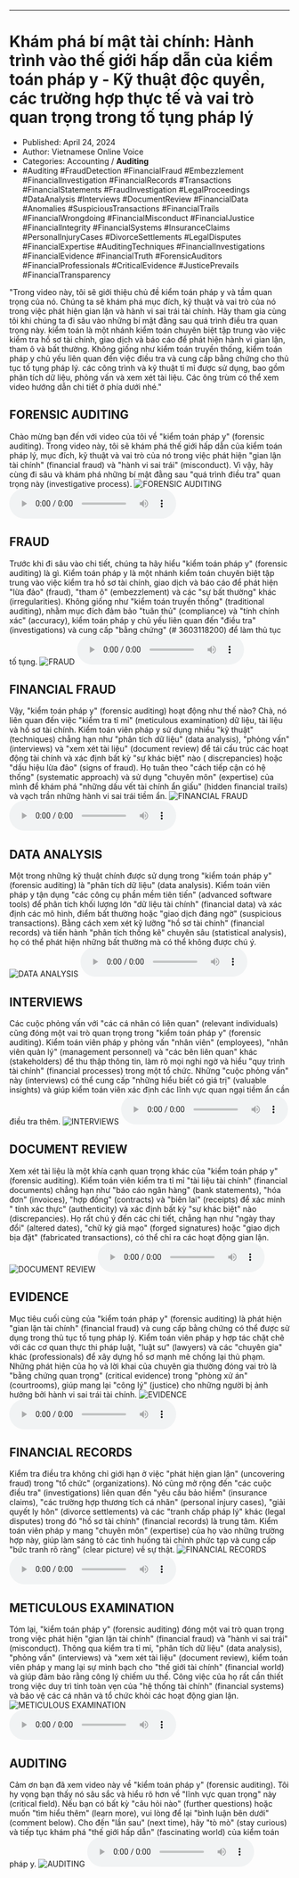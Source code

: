 
---

# Khám phá bí mật tài chính: Hành trình vào thế giới hấp dẫn của kiểm toán pháp y - Kỹ thuật độc quyền, các trường hợp thực tế và vai trò quan trọng trong tố tụng pháp lý

- Published: April 24, 2024
- Author: Vietnamese Online Voice
- Categories: Accounting / **Auditing**
- #Auditing #FraudDetection #FinancialFraud #Embezzlement #FinancialInvestigation #FinancialRecords #Transactions #FinancialStatements #FraudInvestigation #LegalProceedings #DataAnalysis #Interviews #DocumentReview #FinancialData #Anomalies #SuspiciousTransactions #FinancialTrails #FinancialWrongdoing #FinancialMisconduct #FinancialJustice #FinancialIntegrity #FinancialSystems #InsuranceClaims #PersonalInjuryCases #DivorceSettlements #LegalDisputes #FinancialExpertise #AuditingTechniques #FinancialInvestigations #FinancialEvidence #FinancialTruth #ForensicAuditors #FinancialProfessionals #CriticalEvidence #JusticePrevails #FinancialTransparency

"Trong video này, tôi sẽ giới thiệu chủ đề kiểm toán pháp y và tầm quan trọng của nó. Chúng ta sẽ khám phá mục đích, kỹ thuật và vai trò của nó trong việc phát hiện gian lận và hành vi sai trái tài chính. Hãy tham gia cùng tôi khi chúng ta đi sâu vào những bí mật đằng sau quá trình điều tra quan trọng này. kiểm toán là một nhánh kiểm toán chuyên biệt tập trung vào việc kiểm tra hồ sơ tài chính, giao dịch và báo cáo để phát hiện hành vi gian lận, tham ô và bất thường. Không giống như kiểm toán truyền thống, kiểm toán pháp y chủ yếu liên quan đến việc điều tra và cung cấp bằng chứng cho thủ tục tố tụng pháp lý. các công trình và kỹ thuật tỉ mỉ được sử dụng, bao gồm phân tích dữ liệu, phỏng vấn và xem xét tài liệu. Các ông trùm có thể xem video hướng dẫn chi tiết ở phía dưới nhé."


## FORENSIC AUDITING

Chào mừng bạn đến với video của tôi về "kiểm toán pháp y" (forensic auditing). Trong video này, tôi sẽ khám phá thế giới hấp dẫn của kiểm toán pháp lý, mục đích, kỹ thuật và vai trò của nó trong việc phát hiện "gian lận tài chính" (financial fraud) và "hành vi sai trái" (misconduct). Vì vậy, hãy cùng đi sâu và khám phá những bí mật đằng sau "quá trình điều tra" quan trọng này (investigative process).
![FORENSIC AUDITING](https://http-archiver-apis-production-80.schnworks.com/storage/images/transitions/2024-04-24/transition-1311836787-Montserrat-Bold-512DA8.jpg)
<audio controls>
    <source src="https://http-archiver-apis-production-80.schnworks.com/storage/audio/file-1881216159.mp3" type="audio/mpeg">
</audio>



## FRAUD

Trước khi đi sâu vào chi tiết, chúng ta hãy hiểu "kiểm toán pháp y" (forensic auditing) là gì. Kiểm toán pháp y là một nhánh kiểm toán chuyên biệt tập trung vào việc kiểm tra hồ sơ tài chính, giao dịch và báo cáo để phát hiện "lừa đảo" (fraud), "tham ô" (embezzlement) và các "sự bất thường" khác (irregularities). Không giống như "kiểm toán truyền thống" (traditional auditing), nhằm mục đích đảm bảo "tuân thủ" (compliance) và "tính chính xác" (accuracy), kiểm toán pháp y chủ yếu liên quan đến "điều tra" (investigations) và cung cấp "bằng chứng" (# 3603118200) để làm thủ tục tố tụng.
![FRAUD](https://http-archiver-apis-production-80.schnworks.com/storage/images/transitions/2024-04-24/transition-28972059806-Montserrat-Regular-4A148C.jpg)
<audio controls>
    <source src="https://http-archiver-apis-production-80.schnworks.com/storage/audio/file-18065083447.mp3" type="audio/mpeg">
</audio>



## FINANCIAL FRAUD

Vậy, "kiểm toán pháp y" (forensic auditing) hoạt động như thế nào? Chà, nó liên quan đến việc "kiểm tra tỉ mỉ" (meticulous examination) dữ liệu, tài liệu và hồ sơ tài chính. Kiểm toán viên pháp y sử dụng nhiều "kỹ thuật" (techniques) chẳng hạn như "phân tích dữ liệu" (data analysis), "phỏng vấn" (interviews) và "xem xét tài liệu" (document review) để tái cấu trúc các hoạt động tài chính và xác định bất kỳ "sự khác biệt" nào ( discrepancies) hoặc "dấu hiệu lừa đảo" (signs of fraud). Họ tuân theo "cách tiếp cận có hệ thống" (systematic approach) và sử dụng "chuyên môn" (expertise) của mình để khám phá "những dấu vết tài chính ẩn giấu" (hidden financial trails) và vạch trần những hành vi sai trái tiềm ẩn.
![FINANCIAL FRAUD](https://http-archiver-apis-production-80.schnworks.com/storage/images/transitions/2024-04-24/transition--34587703493-Montserrat-Bold-283593.jpg)
<audio controls>
    <source src="https://http-archiver-apis-production-80.schnworks.com/storage/audio/file-33036660151.mp3" type="audio/mpeg">
</audio>



## DATA ANALYSIS

Một trong những kỹ thuật chính được sử dụng trong "kiểm toán pháp y" (forensic auditing) là "phân tích dữ liệu" (data analysis). Kiểm toán viên pháp y tận dụng "các công cụ phần mềm tiên tiến" (advanced software tools) để phân tích khối lượng lớn "dữ liệu tài chính" (financial data) và xác định các mô hình, điểm bất thường hoặc "giao dịch đáng ngờ" (suspicious transactions). Bằng cách xem xét kỹ lưỡng "hồ sơ tài chính" (financial records) và tiến hành "phân tích thống kê" chuyên sâu (statistical analysis), họ có thể phát hiện những bất thường mà có thể không được chú ý.
![DATA ANALYSIS](https://http-archiver-apis-production-80.schnworks.com/storage/images/transitions/2024-04-24/transition--12267746296-Montserrat-ExtraBold-7B1FA2.jpg)
<audio controls>
    <source src="https://http-archiver-apis-production-80.schnworks.com/storage/audio/file-9125982955.mp3" type="audio/mpeg">
</audio>



## INTERVIEWS

Các cuộc phỏng vấn với "các cá nhân có liên quan" (relevant individuals) cũng đóng một vai trò quan trọng trong "kiểm toán pháp y" (forensic auditing). Kiểm toán viên pháp y phỏng vấn "nhân viên" (employees), "nhân viên quản lý" (management personnel) và "các bên liên quan" khác (stakeholders) để thu thập thông tin, làm rõ mọi nghi ngờ và hiểu "quy trình tài chính" (financial processes) trong một tổ chức. Những "cuộc phỏng vấn" này (interviews) có thể cung cấp "những hiểu biết có giá trị" (valuable insights) và giúp kiểm toán viên xác định các lĩnh vực quan ngại tiềm ẩn cần điều tra thêm.
![INTERVIEWS](https://http-archiver-apis-production-80.schnworks.com/storage/images/transitions/2024-04-24/transition-13017622599-Montserrat-Thin-9C27B0.jpg)
<audio controls>
    <source src="https://http-archiver-apis-production-80.schnworks.com/storage/audio/file-689708721.mp3" type="audio/mpeg">
</audio>



## DOCUMENT REVIEW

Xem xét tài liệu là một khía cạnh quan trọng khác của "kiểm toán pháp y" (forensic auditing). Kiểm toán viên kiểm tra tỉ mỉ "tài liệu tài chính" (financial documents) chẳng hạn như "báo cáo ngân hàng" (bank statements), "hóa đơn" (invoices), "hợp đồng" (contracts) và "biên lai" (receipts) để xác minh " tính xác thực" (authenticity) và xác định bất kỳ "sự khác biệt" nào (discrepancies). Họ rất chú ý đến các chi tiết, chẳng hạn như "ngày thay đổi" (altered dates), "chữ ký giả mạo" (forged signatures) hoặc "giao dịch bịa đặt" (fabricated transactions), có thể chỉ ra các hoạt động gian lận.
![DOCUMENT REVIEW](https://http-archiver-apis-production-80.schnworks.com/storage/images/transitions/2024-04-24/transition--1453651081-Montserrat-Black-673AB7.jpg)
<audio controls>
    <source src="https://http-archiver-apis-production-80.schnworks.com/storage/audio/file-5295578251.mp3" type="audio/mpeg">
</audio>



## EVIDENCE

Mục tiêu cuối cùng của "kiểm toán pháp y" (forensic auditing) là phát hiện "gian lận tài chính" (financial fraud) và cung cấp bằng chứng có thể được sử dụng trong thủ tục tố tụng pháp lý. Kiểm toán viên pháp y hợp tác chặt chẽ với các cơ quan thực thi pháp luật, "luật sư" (lawyers) và các "chuyên gia" khác (professionals) để xây dựng hồ sơ mạnh mẽ chống lại thủ phạm. Những phát hiện của họ và lời khai của chuyên gia thường đóng vai trò là "bằng chứng quan trọng" (critical evidence) trong "phòng xử án" (courtrooms), giúp mang lại "công lý" (justice) cho những người bị ảnh hưởng bởi hành vi sai trái tài chính.
![EVIDENCE](https://http-archiver-apis-production-80.schnworks.com/storage/images/transitions/2024-04-24/transition-22763600523-Montserrat-Regular-303F9F.jpg)
<audio controls>
    <source src="https://http-archiver-apis-production-80.schnworks.com/storage/audio/file-30938319840.mp3" type="audio/mpeg">
</audio>



## FINANCIAL RECORDS

Kiểm tra điều tra không chỉ giới hạn ở việc "phát hiện gian lận" (uncovering fraud) trong "tổ chức" (organizations). Nó cũng mở rộng đến "các cuộc điều tra" (investigations) liên quan đến "yêu cầu bảo hiểm" (insurance claims), "các trường hợp thương tích cá nhân" (personal injury cases), "giải quyết ly hôn" (divorce settlements) và các "tranh chấp pháp lý" khác (legal disputes) trong đó "hồ sơ tài chính" (financial records) là trung tâm. Kiểm toán viên pháp y mang "chuyên môn" (expertise) của họ vào những trường hợp này, giúp làm sáng tỏ các tình huống tài chính phức tạp và cung cấp "bức tranh rõ ràng" (clear picture) về sự thật.
![FINANCIAL RECORDS](https://http-archiver-apis-production-80.schnworks.com/storage/images/transitions/2024-04-24/transition--15097615984-Montserrat-SemiBold-303F9F.jpg)
<audio controls>
    <source src="https://http-archiver-apis-production-80.schnworks.com/storage/audio/file-18414875906.mp3" type="audio/mpeg">
</audio>



## METICULOUS EXAMINATION

Tóm lại, "kiểm toán pháp y" (forensic auditing) đóng một vai trò quan trọng trong việc phát hiện "gian lận tài chính" (financial fraud) và "hành vi sai trái" (misconduct). Thông qua kiểm tra tỉ mỉ, "phân tích dữ liệu" (data analysis), "phỏng vấn" (interviews) và "xem xét tài liệu" (document review), kiểm toán viên pháp y mang lại sự minh bạch cho "thế giới tài chính" (financial world) và giúp đảm bảo rằng công lý chiếm ưu thế. Công việc của họ rất cần thiết trong việc duy trì tính toàn vẹn của "hệ thống tài chính" (financial systems) và bảo vệ các cá nhân và tổ chức khỏi các hoạt động gian lận.
![METICULOUS EXAMINATION](https://http-archiver-apis-production-80.schnworks.com/storage/images/transitions/2024-04-24/transition--4366948991-Montserrat-Thin-4A148C.jpg)
<audio controls>
    <source src="https://http-archiver-apis-production-80.schnworks.com/storage/audio/file-26680396076.mp3" type="audio/mpeg">
</audio>



## AUDITING

Cảm ơn bạn đã xem video này về "kiểm toán pháp y" (forensic auditing). Tôi hy vọng bạn thấy nó sâu sắc và hiểu rõ hơn về "lĩnh vực quan trọng" này (critical field). Nếu bạn có bất kỳ "câu hỏi nào" (further questions) hoặc muốn "tìm hiểu thêm" (learn more), vui lòng để lại "bình luận bên dưới" (comment below). Cho đến "lần sau" (next time), hãy "tò mò" (stay curious) và tiếp tục khám phá "thế giới hấp dẫn" (fascinating world) của kiểm toán pháp y.
![AUDITING](https://http-archiver-apis-production-80.schnworks.com/storage/images/transitions/2024-04-24/transition-11160052403-Montserrat-Regular-283593.jpg)
<audio controls>
    <source src="https://http-archiver-apis-production-80.schnworks.com/storage/audio/file-5816162653.mp3" type="audio/mpeg">
</audio>

